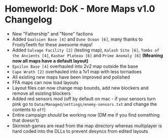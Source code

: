 # Homeworld: DoK - More Maps v1.0 Changelog
- New "Fathership" and "None" factions
- Added `Gaalsien Base [4]` and `Dune Ocean [6]`, many thanks to FrostyTeeth for these awesome maps!
- Added `Salvage Facility [2]` (testing map), `Kalash Site [6]`, `Tombs of the Ancients [4]`, `Kashar Plateau [6]` and `Prime Anomaly [6]`
  **(Meaning now all maps have a default layout)**
- `Epsilon Base [4]` overhauled into 2v2 map outside the base
- `Cape Wrath [2]` overhauled into a 1v1 map with less tornadoes
- All existing new maps have been improved and polished
- FFA maps can now load layouts
- Layout files can now change map bounds, add new blockers and remove all existing blockers
- Added red sensors mod (off by default on mac - if your sensors turn pink go to `Data/Managed/settings/enemy-sensors.txt` and change the contents to `off`)
- Entire campaign *should* be working now (DM me if you find something that doesn't)
- Skirmish games are read from the map directory whereas multiplayer is hard coded into the DLLs to prevent desyncs from edited layouts
